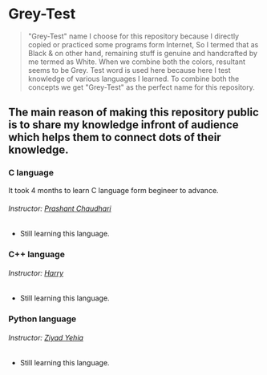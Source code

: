 # Grey-Test

>"Grey-Test" name I choose for this repository because I directly copied or practiced some programs form Internet, So I termed that as Black & on other hand, remaining stuff is genuine and handcrafted by me termed as White.
>When we combine both the colors, resultant seems to be Grey.
>Test word is used here because here I test knowledge of various languages I learned.
>To combine both the concepts we get "Grey-Test" as the perfect name for this repository. 

## The main reason of making this repository public is to share my knowledge infront of audience which helps them to connect dots of their knowledge.

### C language
It took 4 months to learn C language form begineer to advance.
###### Instructor: [Prashant Chaudhari](https://youtu.be/vl794HKeXug)

* Still learning this language.

### C++ language
###### Instructor: [Harry](https://youtu.be/yGB9jhsEsr8)
* Still learning this language.

### Python language
###### Instructor: [Ziyad Yehia](https://www.udemy.com/course/the-python-bible/)
* Still learning this language.

